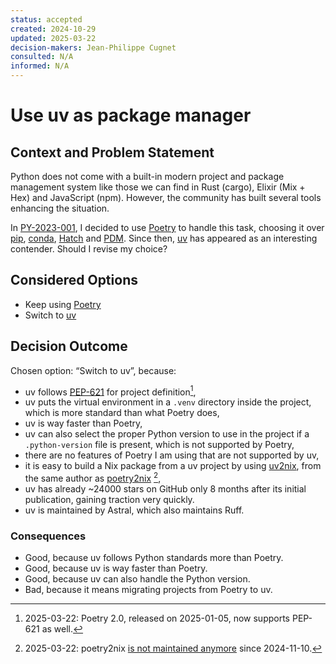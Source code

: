 ```yaml
---
status: accepted
created: 2024-10-29
updated: 2025-03-22
decision-makers: Jean-Philippe Cugnet
consulted: N/A
informed: N/A
---
```


<!--
SPDX-FileCopyrightText: 2025 Jean-Philippe Cugnet <jean-philippe@cugnet.eu>
SPDX-License-Identifier: CC-BY-SA-4.0
-->

# Use uv as package manager

## Context and Problem Statement

Python does not come with a built-in modern project and package management
system like those we can find in Rust (cargo), Elixir (Mix + Hex) and JavaScript
(npm). However, the community has built several tools enhancing the situation.

In [PY-2023-001], I decided to use [Poetry] to handle this task, choosing it
over [pip], [conda], [Hatch] and [PDM]. Since then, [uv] has appeared as an
interesting contender. Should I revise my choice?

## Considered Options

* Keep using [Poetry]
* Switch to [uv]

## Decision Outcome

Chosen option: “Switch to uv”, because:

* uv follows [PEP-621] for project definition[^1],
* uv puts the virtual environment in a `.venv` directory inside the project,
    which is more standard than what Poetry does,
* uv is way faster than Poetry,
* uv can also select the proper Python version to use in the project if a
    `.python-version` file is present, which is not supported by Poetry,
* there are no features of Poetry I am using that are not supported by uv,
* it is easy to build a Nix package from a uv project by using [uv2nix], from
    the same author as [poetry2nix] [^2],
* uv has already ~24000 stars on GitHub only 8 months after its initial
    publication, gaining traction very quickly.
* uv is maintained by Astral, which also maintains Ruff.

### Consequences

* Good, because uv follows Python standards more than Poetry.
* Good, because uv is way faster than Poetry.
* Good, because uv can also handle the Python version.
* Bad, because it means migrating projects from Poetry to uv.

[^1]: 2025-03-22: Poetry 2.0, released on 2025-01-05, now supports PEP-621 as well.
[^2]: 2025-03-22: poetry2nix [is not maintained
    anymore](https://github.com/nix-community/poetry2nix/commit/f554d27c1544d9c56e5f1f8e2b8aff399803674e)
    since 2024-11-10.

[Hatch]: https://web.archive.org/web/20241012043931/https://hatch.pypa.io/latest/
[PDM]: https://web.archive.org/web/20241020201250/https://pdm-project.org/en/latest/
[PEP-621]: https://peps.python.org/pep-0621/
[PY-2023-001]: ./PY-2023-001-use-poetry-as-package-manager.md
[Poetry]: https://web.archive.org/web/20241024173404/https://python-poetry.org/
[conda]: https://web.archive.org/web/20241016152250/https://docs.conda.io/en/latest/
[pip]: https://web.archive.org/web/20241024171148/https://pip.pypa.io/en/stable/
[poetry2nix]: https://github.com/nix-community/poetry2nix
[uv2nix]: https://github.com/pyproject-nix/uv2nix
[uv]: https://web.archive.org/web/20241013190024/https://docs.astral.sh/uv/
